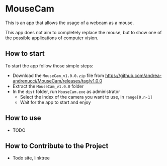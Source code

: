 # MouseCam

This is an app that allows the usage of a webcam as a mouse.

This app does not aim to completely replace the mouse, but to show one of the possible applications of computer vision.

## How to start

To start the app follow those simple steps:

- Download the `MouseCam_v1.0.0.zip` file from https://github.com/andrea-andrenucci/MouseCam/releases/tag/v1.0.0
- Extract the `MouseCam_v1.0.0` folder
- In the `dist` folder, run `MouseCam.exe` as administrator
    - Select the index of the camera you want to use, in `range[0,n-1]`
    - Wait for the app to start and enjoy

## How to use

- TODO

## ****How to Contribute to the Project****

- Todo site, linktree